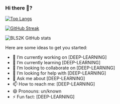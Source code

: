 ### Hi there 👋?

[![Top Langs](https://github-readme-stats.vercel.app/api/top-langs/?username=blacksnow2k&langs_count=9&hide=html&show_icons=true)]()

[![GitHub Streak](https://github-readme-streak-stats.herokuapp.com/?user=blacksnow2k)](https://git.io/streak-stats)

![BLS2K GitHub stats](https://github-readme-stats.vercel.app/api?username=blacksnow2k&show_icons=true)



Here are some ideas to get you started:

- 🔭 I’m currently working on [DEEP-LEARNING]
- 🌱 I’m currently learning [DEEP-LEARNING]
- 👯 I’m looking to collaborate on [DEEP-LEARNING]
- 🤔 I’m looking for help with [DEEP-LEARNING]
- 💬 Ask me about [DEEP-LEARNING]
- 📫 How to reach me: [DEEP-LEARNING]
- 😄 Pronouns: un/known
- ⚡ Fun fact: [DEEP-LEARNING]


